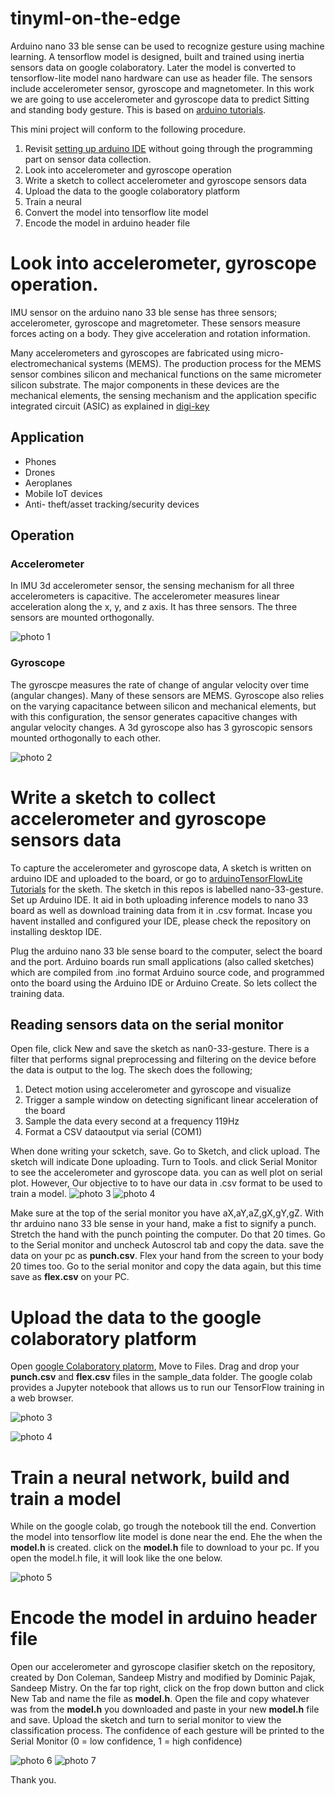 # tinyml-on-the-edge
Arduino nano 33 ble sense can be used to recognize gesture using machine learning. A tensorflow model is designed, built and trained using inertia sensors data on google colaboratory. Later the model is converted to tensorflow-lite model nano hardware can use as header file. The sensors include accelerometer sensor, gyroscope and magnetometer. In this work we are going to use accelerometer and gyroscope data to predict Sitting and standing body gesture. This is based on [arduino tutorials](https://github.com/arduino/ArduinoTensorFlowLiteTutorials).

This mini project will conform to the following procedure.
1. Revisit [setting up arduino IDE](https://github.com/billiyz/nano-33-ble-sense) without going through the programming part on sensor data collection.
2. Look into accelerometer and gyroscope operation
3. Write a sketch to collect accelerometer and gyroscope sensors data
4. Upload the data to the google colaboratory platform
5. Train a neural
6. Convert the model into tensorflow lite model
7. Encode the model in arduino header file

# Look into accelerometer, gyroscope operation.
IMU sensor on the arduino nano 33 ble sense has three sensors; accelerometer, gyroscope and magretometer. These sensors measure forces acting on a body. They give acceleration and rotation information. 

Many accelerometers and gyroscopes are fabricated using micro-electromechanical systems (MEMS). The production process for the MEMS sensor combines silicon and mechanical functions on the same micrometer silicon substrate. The major components in these devices are the mechanical elements, the sensing mechanism and the application specific integrated circuit (ASIC) as explained in [digi-key](https://www.digikey.com/en/articles/techzone/2018/jan/apply-sensor-fusion-to-accelerometers-and-gyroscopes)


## Application
* Phones
* Drones
* Aeroplanes
* Mobile IoT devices
* Anti- theft/asset tracking/security devices

## Operation 


### Accelerometer
In IMU 3d accelerometer sensor, the sensing mechanism for all three accelerometers is capacitive. The accelerometer measures linear acceleration along the x, y, and z axis. It has three sensors. The three sensors are mounted orthogonally. 

![photo 1](images/3d-accelerometer.png)

### Gyroscope
The gyroscpe measures the rate of change of angular velocity over time (angular changes). Many of these sensors are MEMS. Gyroscope also relies on the varying capacitance between silicon and mechanical elements, but with this configuration, the sensor generates capacitive changes with angular velocity changes. A 3d gyroscope also has 3 gyroscopic sensors mounted orthogonally to each other.

![photo 2](images/gyroscope.png)
# Write a sketch to collect accelerometer and gyroscope sensors data
To capture the accelerometer and gyroscope data, A sketch is written on arduino IDE and uploaded to the board, or go to [arduinoTensorFlowLite Tutorials](https://github.com/arduino/ArduinoTensorFlowLiteTutorials) for the sketh. The sketch in this repos is labelled nano-33-gesture. Set up Arduino IDE. It aid in both uploading inference models to nano 33 board as well as download training data from it in .csv format. Incase you havent installed and configured your IDE, please check the repository on installing desktop IDE.

Plug the arduino nano 33 ble sense board to the computer, select the board and the port. Arduino boards run small applications (also called sketches) which are compiled from .ino format Arduino source code, and programmed onto the board using the Arduino IDE or Arduino Create. So lets collect the training data.

## Reading sensors data on the serial monitor
Open file, click New and save the sketch as nan0-33-gesture. There is a filter that performs signal preprocessing and filtering on the device before the data is output to the log. The skech does the following;

1. Detect motion using accelerometer and gyroscope and visualize
2. Trigger a sample window on detecting significant linear acceleration of the board
3. Sample the data every second at a frequency 119Hz
4. Format a CSV dataoutput via serial (COM1)

When done writing your scketch, save. Go to Sketch, and click upload. The sketch will indicate Done uploading. Turn to Tools. and click Serial Monitor to see the accelerometer and gyroscope data. you can as well plot on serial plot. However, Our objective to to have our data in .csv format to be used to train a model.
![photo 3](images/serial-data.png) ![photo 4](images/plot.png)

Make sure at the top of the serial monitor you have aX,aY,aZ,gX,gY,gZ. With thr arduino nano 33 ble sense in your hand, make a fist to signify a punch. Stretch the hand with the punch pointing the computer. Do that 20 times. Go to the Serial monitor and uncheck Autoscrol tab and copy the data. save the data on your pc as **punch.csv**. Flex your hand from the screen to your body 20 times too. Go to the serial monitor and copy the data again, but this time save as **flex.csv** on your PC.

# Upload the data to the google colaboratory platform

Open [google Colaboratory platorm](https://colab.research.google.com/drive/1uefbFF_D5cxqgREjxsKVwR9kD4K7tjtZ#scrollTo=Y2gs-PL4xDkZ), Move to Files. Drag and drop your **punch.csv** and **flex.csv** files in the sample_data folder. The google colab provides a Jupyter notebook that allows us to run our TensorFlow training in a web browser.

![photo 3](images/flex.png)

![photo 4](images/punch-data.png)


# Train a neural network, build and train a model 
While on the google colab, go trough the notebook till the end. Convertion the model into tensorflow lite model is done near the end. Ehe the when the **model.h** is created. click on the **model.h** file to download to your pc. If you open the model.h file, it will look like the one below.

![photo 5](images/model-h.png)

# Encode the model in arduino header file

Open our accelerometer and gyroscope clasifier sketch on the repository, created by Don Coleman, Sandeep Mistry and modified by Dominic Pajak, Sandeep Mistry. On the far top right, click on the frop down button and click New Tab and name the file as **model.h**. Open the file and copy whatever was from the **model.h** you downloaded and paste in your new **model.h** file and save. Upload the sketch and turn to serial monitor to view the classification process. The confidence of each gesture will be printed to the Serial Monitor (0 = low confidence, 1 = high confidence)

![photo 6](images/model-head.png) 
![photo 7](images/classifier-output.png)

Thank you.



 
















